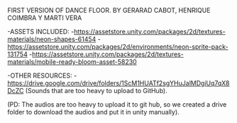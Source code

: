 FIRST VERSION OF DANCE FLOOR. BY GERARAD CABOT, HENRIQUE COIMBRA Y MARTI VERA

-ASSETS INCLUDED:
      -https://assetstore.unity.com/packages/2d/textures-materials/neon-shapes-61454
      -https://assetstore.unity.com/packages/2d/environments/neon-sprite-pack-131754
      -https://assetstore.unity.com/packages/2d/textures-materials/mobile-ready-bloom-asset-58230

-OTHER RESOURCES: -https://drive.google.com/drive/folders/1ScM1HUATf2sgYHuJalMDgiUq7qX8DcZC (Sounds that are too heavy to upload to GitHub).

(PD: The audios are too heavy to upload it to git hub, so we created a drive folder to download the audios and put it in unity manually).
